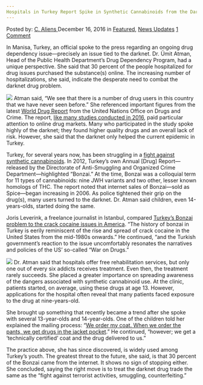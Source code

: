 ```yaml
---
Hospitals in Turkey Report Spike in Synthetic Cannabinoids from the Darknet
---
```

<article class="post-listing post-16957 post type-post status-publish format-standard has-post-thumbnail hentry category-deepdot-news category-news-updates tag-1778 tag-drugs tag-expert tag-health tag-internet tag-percent tag-turkish">
    <div class="post-inner">
        <span>Posted by: <a href="https://www.deepdotweb.com/author/caliens/" title="">C. Aliens </a></span>
    <span>December 16, 2016</span>
    <span>in <a href="https://www.deepdotweb.com/category/deepdot-news/" rel="category tag">Featured</a>, <a href="https://www.deepdotweb.com/category/news-updates/" rel="category tag">News Updates</a></span>
    <span><a href="https://www.deepdotweb.com/2016/12/16/turkish-health-expert-30-percent-drugs-comes-internet/#comments">1 Comment</a></span>
    </p>
    <div class="clear"></div>
    <div class="entry">
    <p>In Manisa, Turkey, an official spoke to the press regarding an ongoing drug dependency issue—precisely an issue tied to the darknet. Dr. Ümit Atman, Head of the Public Health Department’s Drug Dependency Program, had a unique perspective. She said that 30 percent of the people hospitalized for drug issues purchased the substance(s) online. The increasing number of hospitalizations, she said, indicate the desperate need to combat the darknet drug problem.</p>
    <p><img class="wp-image-17000 aligncenter" src="https://www.deepdotweb.com/wp-content/uploads/2016/12/word-image-21.jpeg" srcset="https://www.deepdotweb.com/wp-content/uploads/2016/12/word-image-21.jpeg 645w, https://www.deepdotweb.com/wp-content/uploads/2016/12/word-image-21-300x160.jpeg 300w" sizes="(max-width: 645px) 100vw, 645px"/> Atman said, &#8220;We see that there is a number of drug users in this country that we have never seen before.&#8221; She referenced important figures from the latest <a href="https://www.unodc.org/doc/wdr2016/WORLD_DRUG_REPORT_2016_web.pdf">World Drug Report</a> from the United Nations Office on Drugs and Crime. The report, <a href="https://www.deepdotweb.com/2016/11/24/global-drug-survey-2017-will-highlight-darknet-drug-users-worldwide/">like many studies conducted in 2016</a>, paid particular attention to online drug markets. Many who participated in the study spoke highly of the darknet; they found higher quality drugs and an overall lack of risk. However, she said that the darknet only helped the current epidemic in Turkey.</p>
    <p>Turkey, for several years now, has been struggling in a <a href="http://www.hurriyetdailynews.com/drugs-worth-25-million-turkish-liras-seized-in-istanbul-.aspx?PageID=238&amp;NID=104788&amp;NewsCatID=509">fight against synthetic cannabinoids</a>. In 2012, Turkey’s own Annual [Drug] Report—released by the Directorate of Anti-Smuggling and Organized Crime Department—highlighted “Bonzai.” At the time, Bonzai was a colloquial term for 11 types of cannabinoids: nine JWH variants and two other, lesser known homologs of THC. The report noted that internet sales of Bonzai—sold as Spice—began increasing in 2006. As police tightened their grip on the drug(s), many users turned to the darknet. Dr. Atman said children, even 14-years-olds, started doing the same.</p>
    <p>Joris Leverink, a freelance journalist in Istanbul, compared <a href="http://www.telesurtv.net/english/opinion/Bonzai-Epidemic-Hits-Turkey-New-Drug-Old-Story-20150121-0036.html">Turkey’s Bonzai problem to the crack cocaine issues in America</a>. “The history of bonzai in Turkey is eerily reminiscent of the rise and spread of crack cocaine in the United States from the mid-1980s onwards.” He continued, “and the Turkish government&#8217;s reaction to the issue uncomfortably resonates the narratives and policies of the US&#8217; so-called &#8220;War on Drugs.&#8221;</p>
    <p><img class="wp-image-17001 aligncenter" src="https://www.deepdotweb.com/wp-content/uploads/2016/12/word-image-22.jpeg" srcset="https://www.deepdotweb.com/wp-content/uploads/2016/12/word-image-22.jpeg 1000w, https://www.deepdotweb.com/wp-content/uploads/2016/12/word-image-22-300x225.jpeg 300w" sizes="(max-width: 1000px) 100vw, 1000px"/> Dr. Atman said that hospitals offer free rehabilitation services, but only one out of every six addicts receives treatment. Even then, the treatment rarely succeeds. She placed a greater importance on spreading awareness of the dangers associated with synthetic cannabinoid use. At the clinic, patients started, on average, using these drugs at age 13. However, applications for the hospital often reveal that many patients faced exposure to the drug at nine-years-old.</p>
    <p>She brought up something that recently became a trend after she spoke with several 13-year-olds and 14-year-olds. One of the children told her explained the mailing process: “<a href="http://www.haberturk.com/gundem/haber/1333046-manisada-mont-siparisi-kilifiyla-uyusturucu-ticareti">We order my coat. When we order the pants, we get drugs in the jacket pocket</a>.” He continued, “however; we get a ‘technically certified’ coat and the drug delivered to us.”</p>
    <p>The practice above, she has since discovered, is widely used among Turkey’s youth. The greatest threat to the future, she said, is that 30 percent of the Bonzai came from the internet. It shows no sign of stopping either. She concluded, saying the right move is to treat the darknet drug trade the same as the “fight against terrorist activities, smuggling, counterfeiting.”</p>
    </div>
    <span style="display:none"><a href="https://www.deepdotweb.com/tag/30/" rel="tag">30</a> <a href="https://www.deepdotweb.com/tag/drugs/" rel="tag">drugs</a> <a href="https://www.deepdotweb.com/tag/expert/" rel="tag">expert</a> <a href="https://www.deepdotweb.com/tag/health/" rel="tag">health</a> <a href="https://www.deepdotweb.com/tag/internet/" rel="tag">internet</a> <a href="https://www.deepdotweb.com/tag/percent/" rel="tag">percent</a> <a href="https://www.deepdotweb.com/tag/turkish/" rel="tag">turkish</a></span> <span style="display:none" class="updated">2016-12-16</span>
    <div style="display:none" class="vcard author" itemprop="author" itemscope itemtype="http://schema.org/Person"><strong class="fn" itemprop="name"><a href="https://www.deepdotweb.com/author/caliens/" title="Posts by C. Aliens" rel="author">C. Aliens</a></strong></div>
    </div>
</article>

